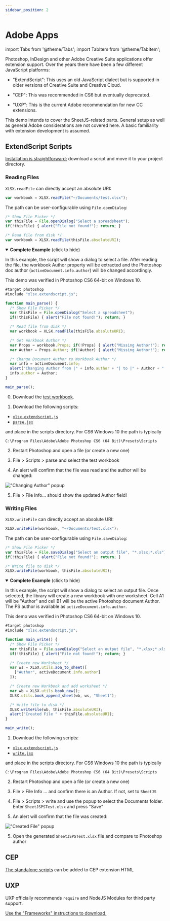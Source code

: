 ```yaml
---
sidebar_position: 2
---
```


# Adobe Apps

import Tabs from '@theme/Tabs';
import TabItem from '@theme/TabItem';

Photoshop, InDesign and other Adobe Creative Suite applications offer extension
support.  Over the years there have been a few different JavaScript platforms:

- "ExtendScript": This uses an old JavaScript dialect but is supported in older
  versions of Creative Suite and Creative Cloud.

- "CEP": This was recommended in CS6 but eventually deprecated.

- "UXP": This is the current Adobe recommendation for new CC extensions.

This demo intends to cover the SheetJS-related parts.  General setup as well as
general Adobe considerations are not covered here.  A basic familiarity with
extension development is assumed.

## ExtendScript Scripts

[Installation is straightforward:](../getting-started/installation/extendscript) download a
script and move it to your project directory.

### Reading Files

`XLSX.readFile` can directly accept an absolute URI:

```js
var workbook = XLSX.readFile("~/Documents/test.xlsx");
```

The path can be user-configurable using `File.openDialog`:

```js
/* Show File Picker */
var thisFile = File.openDialog("Select a spreadsheet");
if(!thisFile) { alert("File not found!"); return; }

/* Read file from disk */
var workbook = XLSX.readFile(thisFile.absoluteURI);
```

<details open><summary><b>Complete Example</b> (click to hide)</summary>

In this example, the script will show a dialog to select a file.  After reading
the file, the workbook Author property will be extracted and the Photoshop doc
author (`activeDocument.info.author`) will be changed accordingly.

This demo was verified in Photoshop CS6 64-bit on Windows 10.

```js
#target photoshop
#include "xlsx.extendscript.js";

function main_parse() {
  /* Show File Picker */
  var thisFile = File.openDialog("Select a spreadsheet");
  if(!thisFile) { alert("File not found!"); return; }

  /* Read file from disk */
  var workbook = XLSX.readFile(thisFile.absoluteURI);

  /* Get Workbook Author */
  var Props = workbook.Props; if(!Props) { alert("Missing Author!"); return; }
  var Author = Props.Author; if(!Author) { alert("Missing Author!"); return; }

  /* Change Document Author to Workbook Author */
  var info = activeDocument.info;
  alert("Changing Author from |" + info.author + "| to |" + Author + "|");
  info.author = Author;
}

main_parse();
```

0) Download the [test workbook](pathname:///files/SheetJS.xlsb).

1) Download the following scripts:
- [`xlsx.extendscript.js`](https://cdn.sheetjs.com/xlsx-latest/package/dist/xlsx.extendscript.js)
- [`parse.jsx`](pathname:///live/parse.jsx)

and place in the scripts directory.  For CS6 Windows 10 the path is typically

`C:\Program Files\Adobe\Adobe Photoshop CS6 (64 Bit)\Presets\Scripts`

2) Restart Photoshop and open a file (or create a new one)

3) File > Scripts > parse and select the test workbook

4) An alert will confirm that the file was read and the author will be changed:

!["Changing Author" popup](pathname:///files/psparse.png)

5) File > File Info... should show the updated Author field!

</details>

### Writing Files

`XLSX.writeFile` can directly accept an absolute URI:

```js
XLSX.writeFile(workbook, "~/Documents/test.xlsx");
```

The path can be user-configurable using `File.saveDialog`:

```js
/* Show File Picker */
var thisFile = File.saveDialog("Select an output file", "*.xlsx;*.xls");
if(!thisFile) { alert("File not found!"); return; }

/* Write file to disk */
XLSX.writeFile(workbook, thisFile.absoluteURI);
```

<details open><summary><b>Complete Example</b> (click to hide)</summary>

In this example, the script will show a dialog to select an output file.  Once
selected, the library will create a new workbook with one worksheet.  Cell A1
will be "Author" and cell B1 will be the active Photoshop document Author.
The PS author is available as `activeDocument.info.author`.

This demo was verified in Photoshop CS6 64-bit on Windows 10.

```js
#target photoshop
#include "xlsx.extendscript.js";

function main_write() {
  /* Show File Picker */
  var thisFile = File.saveDialog("Select an output file", "*.xlsx;*.xls");
  if(!thisFile) { alert("File not found!"); return; }

  /* Create new Worksheet */
  var ws = XLSX.utils.aoa_to_sheet([
    ["Author", activeDocument.info.author]
  ]);

  /* Create new Workbook and add worksheet */
  var wb = XLSX.utils.book_new();
  XLSX.utils.book_append_sheet(wb, ws, "Sheet1");

  /* Write file to disk */
  XLSX.writeFile(wb, thisFile.absoluteURI);
  alert("Created File " + thisFile.absoluteURI);
}

main_write();
```

1) Download the following scripts:
- [`xlsx.extendscript.js`](https://cdn.sheetjs.com/xlsx-latest/package/dist/xlsx.extendscript.js)
- [`write.jsx`](pathname:///live/write.jsx)

and place in the scripts directory.  For CS6 Windows 10 the path is typically

`C:\Program Files\Adobe\Adobe Photoshop CS6 (64 Bit)\Presets\Scripts`

2) Restart Photoshop and open a file (or create a new one)

3) File > File Info ... and confirm there is an Author. If not, set to `SheetJS`

4) File > Scripts > write and use the popup to select the Documents folder.
   Enter `SheetJSPSTest.xlsx` and press "Save"

4) An alert will confirm that the file was created:

!["Created File" popup](pathname:///files/pswrite.png)

5) Open the generated `SheetJSPSTest.xlsx` file and compare to Photoshop author

</details>

## CEP

[The standalone scripts](../getting-started/installation/standalone) can be added to CEP
extension HTML

## UXP

UXP officially recommends `require` and NodeJS Modules for third party support.

[Use the "Frameworks" instructions to download.](../getting-started/installation/frameworks)

